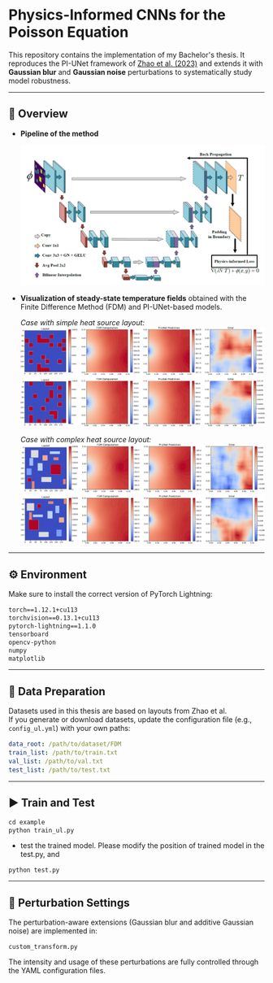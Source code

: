# Physics-Informed CNNs for the Poisson Equation 

This repository contains the implementation of my Bachelor's thesis.
It reproduces the PI-UNet framework of [Zhao et al. (2023)](https://doi.org/10.1016/j.engappai.2022.105516) and extends it with **Gaussian blur** and **Gaussian noise** perturbations to systematically study model robustness.  

---

## 📌 Overview

- **Pipeline of the method**  

  ![pipeline](figures/pipeline.png)

- **Visualization of steady-state temperature fields** obtained with the Finite Difference Method (FDM) and PI-UNet-based models.  

  *Case with simple heat source layout:*  
  ![simple](figures/simple.png)  

  *Case with complex heat source layout:*  
  ![complex](figures/complex.png)  

---

## ⚙️ Environment

Make sure to install the correct version of PyTorch Lightning:  

```shell
torch==1.12.1+cu113
torchvision==0.13.1+cu113
pytorch-lightning==1.1.0
tensorboard
opencv-python
numpy
matplotlib
```  



---

## 📂 Data Preparation

Datasets used in this thesis are based on layouts from Zhao et al.  
If you generate or download datasets, update the configuration file (e.g., `config_ul.yml`) with your own paths:

```yaml
data_root: /path/to/dataset/FDM
train_list: /path/to/train.txt
val_list: /path/to/val.txt
test_list: /path/to/test.txt
``` 

---
## ▶️ Train and Test

```shell
cd example
python train_ul.py
```
- test the trained model. Please modify the position of trained model in the test.py, and
```shell
python test.py
```

---
## 🔧 Perturbation Settings

The perturbation-aware extensions (Gaussian blur and additive Gaussian noise) are implemented in:
```shell
custom_transform.py
```

The intensity and usage of these perturbations are fully controlled through the YAML configuration files.  

